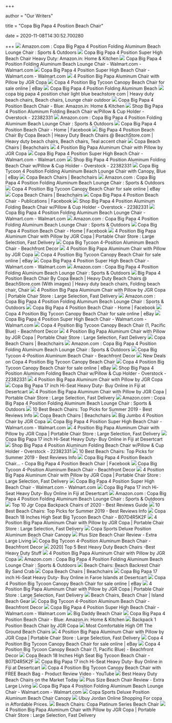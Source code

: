 +++
        
author = "Our Writers"
        
title = "Copa Big Papa 4 Position Beach Chair"
        
date = 2020-11-08T14:30:52.700280
        
+++
[ ![](https://images-na.ssl-images-amazon.com/images/I/61ltuVHHC2L._AC_UL1200_.jpg)](https://images-na.ssl-images-amazon.com/images/I/61ltuVHHC2L._AC_UL1200_.jpg) Amazon.com : Copa Big Papa 4 Position Folding Aluminum Beach Lounge Chair :  Sports & Outdoors
[ ![](https://images-na.ssl-images-amazon.com/images/I/61KSd5cgdPL._SX425_.jpg)](https://images-na.ssl-images-amazon.com/images/I/61KSd5cgdPL._SX425_.jpg) Copa Big Papa 4 Position Super High Beach Chair Heavy Duty: Amazon.in: Home  & Kitchen
[ ![](https://i5.walmartimages.com/asr/fa96ea7d-3d9d-49f1-bf66-71e7098dbfbc_1.23e13cb0b2a6eb3ef15c7f42a089eb52.jpeg)](https://i5.walmartimages.com/asr/fa96ea7d-3d9d-49f1-bf66-71e7098dbfbc_1.23e13cb0b2a6eb3ef15c7f42a089eb52.jpeg) Copa Big Papa 4 Position Folding Aluminum Beach Lounge Chair - Walmart.com  - Walmart.com
[ ![](https://i5.walmartimages.com/asr/168988be-7cd1-435d-9070-b096b0eb5f51_1.8cfb5b8d9c05a2b9497ab7caf5ae18cd.jpeg)](https://i5.walmartimages.com/asr/168988be-7cd1-435d-9070-b096b0eb5f51_1.8cfb5b8d9c05a2b9497ab7caf5ae18cd.jpeg) Copa Big Papa 4 Position Super High Beach Chair - Walmart.com - Walmart.com
[ ![](https://2ea6adccffbce4363f43-f14e1d04144091f743f68b07de39b9dd.ssl.cf5.rackcdn.com/products/2168_pacific-blue-2.jpg)](https://2ea6adccffbce4363f43-f14e1d04144091f743f68b07de39b9dd.ssl.cf5.rackcdn.com/products/2168_pacific-blue-2.jpg) 4 Position Big Papa Aluminum Chair with Pillow by JGR Copa
[ ![](https://i.ebayimg.com/00/s/MTAwMFgxMDAw/z/DtQAAOSwbR9e58Pk/$_1.JPG?set_id=880000500F)](https://i.ebayimg.com/00/s/MTAwMFgxMDAw/z/DtQAAOSwbR9e58Pk/$_1.JPG?set_id=880000500F) Copa 4 Position Big Tycoon Canopy Beach Chair for sale online | eBay
[ ![](https://images.beachchairs.biz/l-m/big-papa-4-position-folding-aluminum-beach.jpg)](https://images.beachchairs.biz/l-m/big-papa-4-position-folding-aluminum-beach.jpg) Copa Big Papa 4 Position Folding Aluminum Beach
[ ![](https://i.pinimg.com/originals/bc/3b/8d/bc3b8d149c7ffae60a64014225a92489.png)](https://i.pinimg.com/originals/bc/3b/8d/bc3b8d149c7ffae60a64014225a92489.png) copa big papa 4 position chair light blue beachstore com | Heavy duty beach  chairs, Beach chairs, Lounge chair outdoor
[ ![](https://images-na.ssl-images-amazon.com/images/I/61Z52K7ZrrL._SL1200_.jpg)](https://images-na.ssl-images-amazon.com/images/I/61Z52K7ZrrL._SL1200_.jpg) Copa Big Papa 4 Position Beach Chair - Blue: Amazon.in: Home & Kitchen
[ ![](https://ak1.ostkcdn.com/images/products/is/images/direct/877215844df9d9f1a6da39504226a28dbc5548ab/Big-Papa-4-Position-Aluminum-Folding-Beach-Chair-w-Pillow-%26-Cup-Holder.jpg)](https://ak1.ostkcdn.com/images/products/is/images/direct/877215844df9d9f1a6da39504226a28dbc5548ab/Big-Papa-4-Position-Aluminum-Folding-Beach-Chair-w-Pillow-%26-Cup-Holder.jpg) Shop Big Papa 4 Position Aluminum Folding Beach Chair w/Pillow & Cup Holder  - Overstock - 22382331
[ ![](https://m.media-amazon.com/images/I/81XKdTY7yCL._AC_SS350_.jpg)](https://m.media-amazon.com/images/I/81XKdTY7yCL._AC_SS350_.jpg) Amazon.com : Copa Big Papa 4 Position Folding Aluminum Beach Lounge Chair :  Sports & Outdoors
[ ![](https://lookaside.fbsbx.com/lookaside/crawler/media/?media_id=681698461935030)](https://lookaside.fbsbx.com/lookaside/crawler/media/?media_id=681698461935030) Copa Big Papa 4 Position Beach Chair - Home | Facebook
[ ![](https://i.pinimg.com/originals/e7/0c/d2/e70cd246d0e3d0a356cfed0ba60ee10a.jpg)](https://i.pinimg.com/originals/e7/0c/d2/e70cd246d0e3d0a356cfed0ba60ee10a.jpg) Big Papa 4 Position Beach Chair By Copa Beach | Heavy Duty Beach Chairs @  BeachStore.com | Heavy duty beach chairs, Beach chairs, Teal accent chair
[ ![](https://images.beachchairs.biz/big-tycoon-4-position-folding-aluminum-beach-1sPNjz_OVVRpfQ.jpg)](https://images.beachchairs.biz/big-tycoon-4-position-folding-aluminum-beach-1sPNjz_OVVRpfQ.jpg) Copa Beach Chairs | Beachchairs
[ ![](https://2ea6adccffbce4363f43-f14e1d04144091f743f68b07de39b9dd.ssl.cf5.rackcdn.com/products/2170_imp-royal-blue_thumb.jpg)](https://2ea6adccffbce4363f43-f14e1d04144091f743f68b07de39b9dd.ssl.cf5.rackcdn.com/products/2170_imp-royal-blue_thumb.jpg) 4 Position Big Papa Aluminum Chair with Pillow by JGR Copa
[ ![](https://i5.walmartimages.com/asr/201f642d-3825-4bcf-baeb-ab1a7ab5e7fe_1.a78f59ae44d54f6035f7471283d92694.jpeg)](https://i5.walmartimages.com/asr/201f642d-3825-4bcf-baeb-ab1a7ab5e7fe_1.a78f59ae44d54f6035f7471283d92694.jpeg) Copa Big Papa 4 Position Super High Beach Chair - Walmart.com - Walmart.com
[ ![](https://ak1.ostkcdn.com/images/products/is/images/direct/3b9140571f1b8079d843781ca2c5970855621c97/Big-Papa-4-Position-Aluminum-Folding-Beach-Chair-w-Pillow-%26-Cup-Holder.jpg?impolicy=medium)](https://ak1.ostkcdn.com/images/products/is/images/direct/3b9140571f1b8079d843781ca2c5970855621c97/Big-Papa-4-Position-Aluminum-Folding-Beach-Chair-w-Pillow-%26-Cup-Holder.jpg?impolicy=medium) Shop Big Papa 4 Position Aluminum Folding Beach Chair w/Pillow & Cup Holder  - Overstock - 22382331
[ ![](https://listing-images.azureedge.net/content-prod-161318/49949d17b1.jpg?3ad1e9b5-f0db-4cf7-93bb-c15a21e4f605)](https://listing-images.azureedge.net/content-prod-161318/49949d17b1.jpg?3ad1e9b5-f0db-4cf7-93bb-c15a21e4f605) Copa Big Tycoon 4 Position Folding Aluminum Beach Lounge Chair with Canopy,  Blue | eBay
[ ![](https://images.beachchairs.biz/big-tycoon-4-position-folding-aluminum-lay.jpg)](https://images.beachchairs.biz/big-tycoon-4-position-folding-aluminum-lay.jpg) Copa Beach Chairs | Beachchairs
[ ![](https://m.media-amazon.com/images/I/716OxcEvQdL._AC_SS350_.jpg)](https://m.media-amazon.com/images/I/716OxcEvQdL._AC_SS350_.jpg) Amazon.com : Copa Big Papa 4 Position Folding Aluminum Beach Lounge Chair :  Sports & Outdoors
[ ![](https://i.ebayimg.com/images/g/SDMAAOSwmuhe1XNs/s-l225.jpg)](https://i.ebayimg.com/images/g/SDMAAOSwmuhe1XNs/s-l225.jpg) Copa 4 Position Big Tycoon Canopy Beach Chair for sale online | eBay
[ ![](https://images.beachchairs.biz/big-tycoon-4-position-folding-aluminum-beach-LS4tSx7Ev2-O_g.jpg)](https://images.beachchairs.biz/big-tycoon-4-position-folding-aluminum-beach-LS4tSx7Ev2-O_g.jpg) Copa Beach Chairs | Beachchairs
[ ![](https://lookaside.fbsbx.com/lookaside/crawler/media/?media_id=681698088601734)](https://lookaside.fbsbx.com/lookaside/crawler/media/?media_id=681698088601734) Copa Big Papa 4 Position Beach Chair - Publications | Facebook
[ ![](https://ak1.ostkcdn.com/images/products/is/images/direct/835552c561684e193072dcab4ca6f0bc4edb12f0/Big-Papa-4-Position-Aluminum-Folding-Beach-Chair-w-Pillow-%26-Cup-Holder.jpg?impolicy=medium)](https://ak1.ostkcdn.com/images/products/is/images/direct/835552c561684e193072dcab4ca6f0bc4edb12f0/Big-Papa-4-Position-Aluminum-Folding-Beach-Chair-w-Pillow-%26-Cup-Holder.jpg?impolicy=medium) Shop Big Papa 4 Position Aluminum Folding Beach Chair w/Pillow & Cup Holder  - Overstock - 22382331
[ ![](https://i5.walmartimages.com/asr/f71a2408-b9c7-451d-bd2b-ffb83439f334_1.8770414dd087e6846e69b13c34086dc0.jpeg)](https://i5.walmartimages.com/asr/f71a2408-b9c7-451d-bd2b-ffb83439f334_1.8770414dd087e6846e69b13c34086dc0.jpeg) Copa Big Papa 4 Position Folding Aluminum Beach Lounge Chair - Walmart.com  - Walmart.com
[ ![](https://m.media-amazon.com/images/I/71ekywoTLLL._AC_SS350_.jpg)](https://m.media-amazon.com/images/I/71ekywoTLLL._AC_SS350_.jpg) Amazon.com : Copa Big Papa 4 Position Folding Aluminum Beach Lounge Chair :  Sports & Outdoors
[ ![](https://lookaside.fbsbx.com/lookaside/crawler/media/?media_id=683865948384948)](https://lookaside.fbsbx.com/lookaside/crawler/media/?media_id=683865948384948) Copa Big Papa 4 Position Beach Chair - Home | Facebook
[ ![](https://portablechairstore.com/wp-content/uploads/2016/12/263_deluxe-lay-flat-beach-chair-inset2-150x150.jpg)](https://portablechairstore.com/wp-content/uploads/2016/12/263_deluxe-lay-flat-beach-chair-inset2-150x150.jpg) 4 Position Big Papa Aluminum Chair with Pillow by JGR Copa | Portable Chair  Store : Large Selection, Fast Delivery
[ ![](https://images-na.ssl-images-amazon.com/images/I/41TIsvVQDaL._SS510_.jpg)](https://images-na.ssl-images-amazon.com/images/I/41TIsvVQDaL._SS510_.jpg) Copa Big Tycoon 4-Position Aluminum Beach Chair - Beachfront Decor
[ ![](https://2ea6adccffbce4363f43-f14e1d04144091f743f68b07de39b9dd.ssl.cf5.rackcdn.com/products/529_lime-side_thumb.jpg)](https://2ea6adccffbce4363f43-f14e1d04144091f743f68b07de39b9dd.ssl.cf5.rackcdn.com/products/529_lime-side_thumb.jpg) 4 Position Big Papa Aluminum Chair with Pillow by JGR Copa
[ ![](https://i.ebayimg.com/images/g/tH8AAOSwMmhenghg/s-l225.jpg)](https://i.ebayimg.com/images/g/tH8AAOSwMmhenghg/s-l225.jpg) Copa 4 Position Big Tycoon Canopy Beach Chair for sale online | eBay
[ ![](https://i5.walmartimages.com/asr/ba3a04bb-e721-4a3e-8291-4511e0b2b2c2_1.da6e97de5091eea62a247e995f6f3001.jpeg)](https://i5.walmartimages.com/asr/ba3a04bb-e721-4a3e-8291-4511e0b2b2c2_1.da6e97de5091eea62a247e995f6f3001.jpeg) Copa Big Papa 4 Position Super High Beach Chair - Walmart.com - Walmart.com
[ ![](https://m.media-amazon.com/images/I/71gZZ+oQUwL._AC_SS350_.jpg)](https://m.media-amazon.com/images/I/71gZZ+oQUwL._AC_SS350_.jpg) Amazon.com : Copa Big Papa 4 Position Folding Aluminum Beach Lounge Chair :  Sports & Outdoors
[ ![](https://i.pinimg.com/originals/4d/63/44/4d63443ad11c6bc266313d1ed10700ca.jpg)](https://i.pinimg.com/originals/4d/63/44/4d63443ad11c6bc266313d1ed10700ca.jpg) Big Papa 4 Position Beach Chair By Copa Beach | Heavy Duty Beach Chairs @  BeachStore.com (With images) | Heavy duty beach chairs, Folding beach chair,  Chair
[ ![](https://portablechairstore.com/wp-content/uploads/2016/12/220_220dark-blue-1-150x150.jpg)](https://portablechairstore.com/wp-content/uploads/2016/12/220_220dark-blue-1-150x150.jpg) 4 Position Big Papa Aluminum Chair with Pillow by JGR Copa | Portable Chair  Store : Large Selection, Fast Delivery
[ ![](https://images-na.ssl-images-amazon.com/images/I/7124qVTJU8L._AC_UL320_SR216,320_.jpg)](https://images-na.ssl-images-amazon.com/images/I/7124qVTJU8L._AC_UL320_SR216,320_.jpg) Amazon.com : Copa Big Papa 4 Position Folding Aluminum Beach Lounge Chair :  Sports & Outdoors
[ ![](https://lookaside.fbsbx.com/lookaside/crawler/media/?media_id=683152068456336)](https://lookaside.fbsbx.com/lookaside/crawler/media/?media_id=683152068456336) Copa Big Papa 4 Position Beach Chair - Home | Facebook
[ ![](https://i.ebayimg.com/images/g/9HUAAOSwFl9e58Pk/s-l1600.jpg)](https://i.ebayimg.com/images/g/9HUAAOSwFl9e58Pk/s-l1600.jpg) Copa 4 Position Big Tycoon Canopy Beach Chair for sale online | eBay
[ ![](https://i5.walmartimages.com/asr/735fb052-034f-428f-bda2-7ee3cb2558af_1.03f9fa4e9e0b49a72d23e03c47c957d3.jpeg)](https://i5.walmartimages.com/asr/735fb052-034f-428f-bda2-7ee3cb2558af_1.03f9fa4e9e0b49a72d23e03c47c957d3.jpeg) Copa Big Papa 4 Position Super High Beach Chair - Walmart.com - Walmart.com
[ ![](https://images-na.ssl-images-amazon.com/images/I/51Lr5qrleAL._SS510_.jpg)](https://images-na.ssl-images-amazon.com/images/I/51Lr5qrleAL._SS510_.jpg) Copa 4 Position Big Tycoon Canopy Beach Chair (1, Pacific Blue) -  Beachfront Decor
[ ![](https://portablechairstore.com/wp-content/uploads/2016/12/431_jgr-mid-height-3-beach-chair-150x150.jpg)](https://portablechairstore.com/wp-content/uploads/2016/12/431_jgr-mid-height-3-beach-chair-150x150.jpg) 4 Position Big Papa Aluminum Chair with Pillow by JGR Copa | Portable Chair  Store : Large Selection, Fast Delivery
[ ![](https://images.beachchairs.biz/oversized-heavy-duty-limit-beach.jpg)](https://images.beachchairs.biz/oversized-heavy-duty-limit-beach.jpg) Copa Beach Chairs | Beachchairs
[ ![](https://images-na.ssl-images-amazon.com/images/I/71-Msg4GUML._AC_UL320_SR236,320_.jpg)](https://images-na.ssl-images-amazon.com/images/I/71-Msg4GUML._AC_UL320_SR236,320_.jpg) Amazon.com : Copa Big Papa 4 Position Folding Aluminum Beach Lounge Chair :  Sports & Outdoors
[ ![](https://images-na.ssl-images-amazon.com/images/I/41GnQpV8HAL._SS510_.jpg)](https://images-na.ssl-images-amazon.com/images/I/41GnQpV8HAL._SS510_.jpg) Copa Big Tycoon 4-Position Aluminum Beach Chair - Beachfront Decor
[ ![](https://images.prod.meredith.com/product/89771933e7b9faea2c7fcae91cd67ad5/1549898371708/l/copa-4-position-big-tycoon-canopy-beach-chair)](https://images.prod.meredith.com/product/89771933e7b9faea2c7fcae91cd67ad5/1549898371708/l/copa-4-position-big-tycoon-canopy-beach-chair) New Deals on Copa 4 Position Big Tycoon Canopy Beach Chair
[ ![](https://i.ebayimg.com/images/g/96wAAOSwRkhe58Pk/s-l640.jpg)](https://i.ebayimg.com/images/g/96wAAOSwRkhe58Pk/s-l640.jpg) Copa 4 Position Big Tycoon Canopy Beach Chair for sale online | eBay
[ ![](https://ak1.ostkcdn.com/images/products/is/images/direct/566d0b2dc61630eb6d0e9283fab2bb4764bf8fef/Big-Papa-4-Position-Aluminum-Folding-Beach-Chair-w-Pillow-%26-Cup-Holder.jpg?impolicy=medium)](https://ak1.ostkcdn.com/images/products/is/images/direct/566d0b2dc61630eb6d0e9283fab2bb4764bf8fef/Big-Papa-4-Position-Aluminum-Folding-Beach-Chair-w-Pillow-%26-Cup-Holder.jpg?impolicy=medium) Shop Big Papa 4 Position Aluminum Folding Beach Chair w/Pillow & Cup Holder  - Overstock - 22382331
[ ![](https://2ea6adccffbce4363f43-f14e1d04144091f743f68b07de39b9dd.ssl.cf5.rackcdn.com/products/1023_tsc-ss-6_thumb.jpg)](https://2ea6adccffbce4363f43-f14e1d04144091f743f68b07de39b9dd.ssl.cf5.rackcdn.com/products/1023_tsc-ss-6_thumb.jpg) 4 Position Big Papa Aluminum Chair with Pillow by JGR Copa
[ ![](https://images-na.ssl-images-amazon.com/images/I/71uIJZvV3XL.jpg)](https://images-na.ssl-images-amazon.com/images/I/71uIJZvV3XL.jpg) Copa Big Papa 17 inch Hi-Seat Heavy Duty- Buy Online in Fiji at Desertcart
[ ![](https://portablechairstore.com/wp-content/uploads/2016/12/1094_imprinted-jgr-copa-shoulder-strap-chair-inset3-150x150.jpg)](https://portablechairstore.com/wp-content/uploads/2016/12/1094_imprinted-jgr-copa-shoulder-strap-chair-inset3-150x150.jpg) 4 Position Big Papa Aluminum Chair with Pillow by JGR Copa | Portable Chair  Store : Large Selection, Fast Delivery
[ ![](https://images-na.ssl-images-amazon.com/images/I/71pEC1gEsbL._AC_UL320_SR264,320_.jpg)](https://images-na.ssl-images-amazon.com/images/I/71pEC1gEsbL._AC_UL320_SR264,320_.jpg) Amazon.com : Copa Big Papa 4 Position Folding Aluminum Beach Lounge Chair :  Sports & Outdoors
[ ![](https://bestreviewsinfo.com/wp-content/uploads/2018/06/WEJOY-4-Position-Lay-Flat-Outdoor-Patio-Lawn-Beach-Camping-Folding-Chair-Product-Image.jpg)](https://bestreviewsinfo.com/wp-content/uploads/2018/06/WEJOY-4-Position-Lay-Flat-Outdoor-Patio-Lawn-Beach-Camping-Folding-Chair-Product-Image.jpg) 10 Best Beach Chairs: Top Picks for Summer 2019 - Best Reviews Info
[ ![](https://images.beachchairs.biz/lot-of-2-beach-chair-single-position.jpg)](https://images.beachchairs.biz/lot-of-2-beach-chair-single-position.jpg) Copa Beach Chairs | Beachchairs
[ ![](https://2ea6adccffbce4363f43-f14e1d04144091f743f68b07de39b9dd.ssl.cf5.rackcdn.com/products/3329_pacific-blue.jpg)](https://2ea6adccffbce4363f43-f14e1d04144091f743f68b07de39b9dd.ssl.cf5.rackcdn.com/products/3329_pacific-blue.jpg) Big Jumbo 4 Position Chair by JGR Copa
[ ![](https://i5.walmartimages.com/asr/4165e51a-e208-4cdb-928f-938f78845e0b_1.cde2fc0c2f0ee6518dc999d7738411a5.jpeg)](https://i5.walmartimages.com/asr/4165e51a-e208-4cdb-928f-938f78845e0b_1.cde2fc0c2f0ee6518dc999d7738411a5.jpeg) Copa Big Papa 4 Position Super High Beach Chair - Walmart.com - Walmart.com
[ ![](https://portablechairstore.com/wp-content/uploads/2016/12/529_original-easy-in-out-beach-chair-150x150.jpg)](https://portablechairstore.com/wp-content/uploads/2016/12/529_original-easy-in-out-beach-chair-150x150.jpg) 4 Position Big Papa Aluminum Chair with Pillow by JGR Copa | Portable Chair  Store : Large Selection, Fast Delivery
[ ![](https://images-na.ssl-images-amazon.com/images/I/71w0VTvhoCL.jpg)](https://images-na.ssl-images-amazon.com/images/I/71w0VTvhoCL.jpg) Copa Big Papa 17 inch Hi-Seat Heavy Duty- Buy Online in Fiji at Desertcart
[ ![](https://ak1.ostkcdn.com/images/products/is/images/direct/f30f8df35700abdf82ac2e60a6e667547833eac3/Big-Papa-4-Position-Aluminum-Folding-Beach-Chair-w-Pillow-%26-Cup-Holder.jpg?impolicy=medium)](https://ak1.ostkcdn.com/images/products/is/images/direct/f30f8df35700abdf82ac2e60a6e667547833eac3/Big-Papa-4-Position-Aluminum-Folding-Beach-Chair-w-Pillow-%26-Cup-Holder.jpg?impolicy=medium) Shop Big Papa 4 Position Aluminum Folding Beach Chair w/Pillow & Cup Holder  - Overstock - 22382331
[ ![](https://bestreviewsinfo.com/wp-content/uploads/2018/06/BeachMall-Deluxe-4-position-Aluminum-Beach-Chair-Product-Image.jpg)](https://bestreviewsinfo.com/wp-content/uploads/2018/06/BeachMall-Deluxe-4-position-Aluminum-Beach-Chair-Product-Image.jpg) 10 Best Beach Chairs: Top Picks for Summer 2019 - Best Reviews Info
[ ![](https://lookaside.fbsbx.com/lookaside/crawler/media/?media_id=682024345235775)](https://lookaside.fbsbx.com/lookaside/crawler/media/?media_id=682024345235775) Copa Big Papa 4 Position Beach Chair... - Copa Big Papa 4 Position Beach  Chair | Facebook
[ ![](https://images-na.ssl-images-amazon.com/images/I/31VeJ0zkgRL._SS510_.jpg)](https://images-na.ssl-images-amazon.com/images/I/31VeJ0zkgRL._SS510_.jpg) Copa Big Tycoon 4-Position Aluminum Beach Chair - Beachfront Decor
[ ![](https://portablechairstore.com/wp-content/uploads/2016/12/2169_royal-blue-2-150x150.jpg)](https://portablechairstore.com/wp-content/uploads/2016/12/2169_royal-blue-2-150x150.jpg) 4 Position Big Papa Aluminum Chair with Pillow by JGR Copa | Portable Chair  Store : Large Selection, Fast Delivery
[ ![](https://i5.walmartimages.com/asr/88996ef8-192b-44f1-8260-77b7904f9553_1.90abd5b5537dc2343f592d39fbd04f81.jpeg?odnWidth=612&odnHeight=612&odnBg=ffffff)](https://i5.walmartimages.com/asr/88996ef8-192b-44f1-8260-77b7904f9553_1.90abd5b5537dc2343f592d39fbd04f81.jpeg?odnWidth=612&odnHeight=612&odnBg=ffffff) Copa Big Papa 4 Position Super High Beach Chair - Walmart.com - Walmart.com
[ ![](https://images-na.ssl-images-amazon.com/images/I/61iOR9g8I9L.jpg)](https://images-na.ssl-images-amazon.com/images/I/61iOR9g8I9L.jpg) Copa Big Papa 17 inch Hi-Seat Heavy Duty- Buy Online in Fiji at Desertcart
[ ![](https://images-na.ssl-images-amazon.com/images/I/61i6bW3ITnL._AC_UL1200_.jpg)](https://images-na.ssl-images-amazon.com/images/I/61i6bW3ITnL._AC_UL1200_.jpg) Amazon.com : Copa Big Papa 4 Position Folding Aluminum Beach Lounge Chair :  Sports & Outdoors
[ ![](https://m.media-amazon.com/images/I/41VxQY3NLRL.jpg)](https://m.media-amazon.com/images/I/41VxQY3NLRL.jpg) Top 10 Jgr Copa Backpack Chairs of 2020 - Best Reviews Guide
[ ![](https://bestreviewsinfo.com/wp-content/uploads/2018/06/GCI-Outdoor-Waterside-SunShade-Folding-Beach-Recliner-Chair-Product-Image.jpg)](https://bestreviewsinfo.com/wp-content/uploads/2018/06/GCI-Outdoor-Waterside-SunShade-Folding-Beach-Recliner-Chair-Product-Image.jpg) 10 Best Beach Chairs: Top Picks for Summer 2019 - Best Reviews Info
[ ![](http://www.childdrum.net/image/cache/data/category_30/copa-beach-18-inches-high-seat-big-tycoon-beach-chair-b07d4r5k2f-2055-500x500_0.jpg)](http://www.childdrum.net/image/cache/data/category_30/copa-beach-18-inches-high-seat-big-tycoon-beach-chair-b07d4r5k2f-2055-500x500_0.jpg) Copa Beach 18 Inches High Seat Big Tycoon Beach Chair - B07D4R5K2F
[ ![](https://portablechairstore.com/wp-content/uploads/2016/12/2172_imp-red-150x150.jpg)](https://portablechairstore.com/wp-content/uploads/2016/12/2172_imp-red-150x150.jpg) 4 Position Big Papa Aluminum Chair with Pillow by JGR Copa | Portable Chair  Store : Large Selection, Fast Delivery
[ ![](https://c.shld.net/rpx/i/s/pi/mp/10569881/prod_12833930735?src=https%3A%2F%2Fi.ebayimg.com%2Fimages%2Fg%2FqiQAAOSwfzRfN2Qk%2Fs-l1600.jpg&d=01eab59aaa2d8712c30623214a2476c45235afe8&hei=245&wid=245&op_sharpen=1&qlt=85)](https://c.shld.net/rpx/i/s/pi/mp/10569881/prod_12833930735?src=https%3A%2F%2Fi.ebayimg.com%2Fimages%2Fg%2FqiQAAOSwfzRfN2Qk%2Fs-l1600.jpg&d=01eab59aaa2d8712c30623214a2476c45235afe8&hei=245&wid=245&op_sharpen=1&qlt=85) Copa Sports Deluxe Position Aluminum Beach Chair Canopy
[ ![](https://www.extralargeliving.com/wp-content/uploads/2020/06/41E-zE3H3L-300x300.jpg)](https://www.extralargeliving.com/wp-content/uploads/2020/06/41E-zE3H3L-300x300.jpg) Plus Size Beach Chair Review - Extra Large Living
[ ![](https://images-na.ssl-images-amazon.com/images/I/517zsOR1JiL._SS510_.jpg)](https://images-na.ssl-images-amazon.com/images/I/517zsOR1JiL._SS510_.jpg) Copa Big Tycoon 4-Position Aluminum Beach Chair - Beachfront Decor
[ ![](https://bestheavydutystuff.com/wp-content/uploads/Copa-Big-Papa-heavy-Duty-Beach-Chair-Review.jpg)](https://bestheavydutystuff.com/wp-content/uploads/Copa-Big-Papa-heavy-Duty-Beach-Chair-Review.jpg) 2020] Top 5 Best Heavy Duty Beach Chairs -Best Heavy Duty Stuff
[ ![](https://2ea6adccffbce4363f43-f14e1d04144091f743f68b07de39b9dd.ssl.cf5.rackcdn.com/products/1005_335_thumb.jpg)](https://2ea6adccffbce4363f43-f14e1d04144091f743f68b07de39b9dd.ssl.cf5.rackcdn.com/products/1005_335_thumb.jpg) 4 Position Big Papa Aluminum Chair with Pillow by JGR Copa
[ ![](https://images-na.ssl-images-amazon.com/images/I/61Eg7ABkqjL._AC_UL160_SR160,160_.jpg)](https://images-na.ssl-images-amazon.com/images/I/61Eg7ABkqjL._AC_UL160_SR160,160_.jpg) Amazon.com : Copa Big Papa 4 Position Folding Aluminum Beach Lounge Chair :  Sports & Outdoors
[ ![](https://www.beachstore.com/JG54825-D16B.jpg)](https://www.beachstore.com/JG54825-D16B.jpg) Beach Chairs: Beach Backrest Chair By Sand Crab
[ ![](https://i.ytimg.com/vi/EaCmLsO2F-Q/hqdefault.jpg)](https://i.ytimg.com/vi/EaCmLsO2F-Q/hqdefault.jpg) Copa Beach Chairs | Beachchairs
[ ![](https://m.media-amazon.com/images/I/41LSFFC6kzL.jpg)](https://m.media-amazon.com/images/I/41LSFFC6kzL.jpg) Copa Big Papa 17 inch Hi-Seat Heavy Duty- Buy Online in Faroe Islands at  Desertcart
[ ![](https://i.ebayimg.com/images/g/NyQAAOSwaXVe58Pk/s-l1600.jpg)](https://i.ebayimg.com/images/g/NyQAAOSwaXVe58Pk/s-l1600.jpg) Copa 4 Position Big Tycoon Canopy Beach Chair for sale online | eBay
[ ![](https://portablechairstore.com/wp-content/uploads/2016/12/260_deltess-ostrich-lounge-chair.jpg)](https://portablechairstore.com/wp-content/uploads/2016/12/260_deltess-ostrich-lounge-chair.jpg) 4 Position Big Papa Aluminum Chair with Pillow by JGR Copa | Portable Chair  Store : Large Selection, Fast Delivery
[ ![](https://ibg.scdn3.secure.raxcdn.com/pub/media/catalog/category/Chair_Landing_Page1.jpg)](https://ibg.scdn3.secure.raxcdn.com/pub/media/catalog/category/Chair_Landing_Page1.jpg) Beach Chairs, Beach Chair | Island Beach Gear
[ ![](https://images-na.ssl-images-amazon.com/images/I/61GmZPgY0xL._SS510_.jpg)](https://images-na.ssl-images-amazon.com/images/I/61GmZPgY0xL._SS510_.jpg) Copa Big Tycoon 4-Position Aluminum Beach Chair - Beachfront Decor
[ ![](https://i5.walmartimages.com/asr/eec8fb67-3004-4afa-b589-26d6eeaf6eb3_1.24a128b2aa67d0f6da589e99341d50cd.jpeg?odnWidth=100&odnHeight=100&odnBg=ffffff)](https://i5.walmartimages.com/asr/eec8fb67-3004-4afa-b589-26d6eeaf6eb3_1.24a128b2aa67d0f6da589e99341d50cd.jpeg?odnWidth=100&odnHeight=100&odnBg=ffffff) Copa Big Papa 4 Position Super High Beach Chair - Walmart.com - Walmart.com
[ ![](https://c.shld.net/rpx/i/s/pi/mp/10590178/prod_24250898334?src=https%3A%2F%2Fi.ebayimg.com%2Fimages%2Fg%2FNlYAAOSwnOxfQ2Oz%2Fs-l1600.jpg&d=a4d52fdeb3e83bd972f77dd9911410bad81411c6&hei=245&wid=245&op_sharpen=1&qlt=85)](https://c.shld.net/rpx/i/s/pi/mp/10590178/prod_24250898334?src=https%3A%2F%2Fi.ebayimg.com%2Fimages%2Fg%2FNlYAAOSwnOxfQ2Oz%2Fs-l1600.jpg&d=a4d52fdeb3e83bd972f77dd9911410bad81411c6&hei=245&wid=245&op_sharpen=1&qlt=85) Big Daddy Beach Chair
[ ![](https://images-na.ssl-images-amazon.com/images/I/61kkYhfPP-L._SX425_.jpg)](https://images-na.ssl-images-amazon.com/images/I/61kkYhfPP-L._SX425_.jpg) Copa Big Papa 4 Position Beach Chair - Blue: Amazon.in: Home & Kitchen
[ ![](https://2ea6adccffbce4363f43-f14e1d04144091f743f68b07de39b9dd.ssl.cf5.rackcdn.com/products/3557_pink-side.jpg)](https://2ea6adccffbce4363f43-f14e1d04144091f743f68b07de39b9dd.ssl.cf5.rackcdn.com/products/3557_pink-side.jpg) Backpack 1 Position Beach Chair by JGR Copa
[ ![](https://beachrising.com/wp-content/uploads/2018/09/A-Detailed-Guide-To-High-Off-The-Ground-Beach-Chairs.jpg)](https://beachrising.com/wp-content/uploads/2018/09/A-Detailed-Guide-To-High-Off-The-Ground-Beach-Chairs.jpg) Most Comfortable High Off The Ground Beach Chairs
[ ![](https://portablechairstore.com/wp-content/uploads/2016/12/2171_back-150x150.jpg)](https://portablechairstore.com/wp-content/uploads/2016/12/2171_back-150x150.jpg) 4 Position Big Papa Aluminum Chair with Pillow by JGR Copa | Portable Chair  Store : Large Selection, Fast Delivery
[ ![](https://i.ebayimg.com/images/g/geoAAOSwGhBe58Pk/s-l1600.jpg)](https://i.ebayimg.com/images/g/geoAAOSwGhBe58Pk/s-l1600.jpg) Copa 4 Position Big Tycoon Canopy Beach Chair for sale online | eBay
[ ![](https://images-na.ssl-images-amazon.com/images/I/51iashbEHNL._SS510_.jpg)](https://images-na.ssl-images-amazon.com/images/I/51iashbEHNL._SS510_.jpg) Copa 4 Position Big Tycoon Canopy Beach Chair (1, Pacific Blue) -  Beachfront Decor
[ ![](http://www.childdrum.net/image/cache/data/category_30/copa-beach-18-inches-high-seat-big-tycoon-beach-chair-b07d4r5k2f--8385-500x500_0.jpg)](http://www.childdrum.net/image/cache/data/category_30/copa-beach-18-inches-high-seat-big-tycoon-beach-chair-b07d4r5k2f--8385-500x500_0.jpg) Copa Beach 18 Inches High Seat Big Tycoon Beach Chair - B07D4R5K2F
[ ![](https://images-na.ssl-images-amazon.com/images/I/51E72MIlhuL.jpg)](https://images-na.ssl-images-amazon.com/images/I/51E72MIlhuL.jpg) Copa Big Papa 17 inch Hi-Seat Heavy Duty- Buy Online in Fiji at Desertcart
[ ![](https://i.ytimg.com/vi/8f9aQdQ413g/maxresdefault.jpg)](https://i.ytimg.com/vi/8f9aQdQ413g/maxresdefault.jpg) Copa 4 Position Big Tycoon Canopy Beach Chair with FREE Beach Bag - Product  Review Video - YouTube
[ ![](https://netboardme.s3.amazonaws.com/published/2723/files/s_a348dbd5b98cd01307fd9db9f9aafa13.png)](https://netboardme.s3.amazonaws.com/published/2723/files/s_a348dbd5b98cd01307fd9db9f9aafa13.png) Best Heavy Duty Beach Chairs on the Market Today
[ ![](https://www.extralargeliving.com/wp-content/uploads/2020/06/41YA637-i2L-300x300.jpg)](https://www.extralargeliving.com/wp-content/uploads/2020/06/41YA637-i2L-300x300.jpg) Plus Size Beach Chair Review - Extra Large Living
[ ![](https://i5.walmartimages.com/asr/2321011b-74ab-4b90-8c45-f415f2b46eb6_1.5f2797c97d48c357eb3615cf8c6980f0.jpeg)](https://i5.walmartimages.com/asr/2321011b-74ab-4b90-8c45-f415f2b46eb6_1.5f2797c97d48c357eb3615cf8c6980f0.jpeg) Copa Big Papa 4 Position Folding Aluminum Beach Lounge Chair - Walmart.com  - Walmart.com
[ ![](https://c.shld.net/rpx/i/s/pi/mp/10283240/prod_25519902641?src=https%3A%2F%2Fi.ebayimg.com%2Fimages%2Fg%2FdAcAAOSwAa9e2PT0%2Fs-l1600.jpg&d=a938b48d6052bc08e88f65134f93d179fb12c60c&hei=245&wid=245&op_sharpen=1&qlt=85)](https://c.shld.net/rpx/i/s/pi/mp/10283240/prod_25519902641?src=https%3A%2F%2Fi.ebayimg.com%2Fimages%2Fg%2FdAcAAOSwAa9e2PT0%2Fs-l1600.jpg&d=a938b48d6052bc08e88f65134f93d179fb12c60c&hei=245&wid=245&op_sharpen=1&qlt=85) Copa Sports Deluxe Position Aluminum Beach Chair Canopy
[ ![](https://www.jordan.ubuy.com/productimg/?image=aHR0cHM6Ly9pbWFnZXMtbmEuc3NsLWltYWdlcy1hbWF6b24uY29tL2ltYWdlcy9JLzYxVlF2WjFJNVdMLl9TUzQwMF8uanBn.jpg)](https://www.jordan.ubuy.com/productimg/?image=aHR0cHM6Ly9pbWFnZXMtbmEuc3NsLWltYWdlcy1hbWF6b24uY29tL2ltYWdlcy9JLzYxVlF2WjFJNVdMLl9TUzQwMF8uanBn.jpg) Ubuy Jordan Online Shopping For copa in Affordable Prices.
[ ![](http://samanthaoporter.com/wp-content/uploads/2018/11/copa-beach-chair-high-back-beach-chair-reclining-new-high-back-beach-chairs-interior-high-back-steel-backpack-beach-high-back-beach-chair-copa-beach-chair-parts.jpg)](http://samanthaoporter.com/wp-content/uploads/2018/11/copa-beach-chair-high-back-beach-chair-reclining-new-high-back-beach-chairs-interior-high-back-steel-backpack-beach-high-back-beach-chair-copa-beach-chair-parts.jpg) Beach Chairs: Copa Platinum Series Beach Chair
[ ![](https://portablechairstore.com/wp-content/uploads/2016/12/426_426red-1-150x150.jpg)](https://portablechairstore.com/wp-content/uploads/2016/12/426_426red-1-150x150.jpg) 4 Position Big Papa Aluminum Chair with Pillow by JGR Copa | Portable Chair  Store : Large Selection, Fast Delivery
